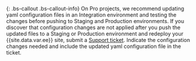 {: .bs-callout .bs-callout-info}
On Pro projects, we recommend updating yaml configuration files in an Integration environment and testing the changes before pushing to Staging and Production environments. If you discover that configuration changes are not applied after you push the updated files to a Staging or Production environment and redeploy your {{site.data.var.ee}} site, submit a [Support ticket](http://support.magento.com). Indicate the configuration changes needed and include the updated yaml configuration file in the ticket.
